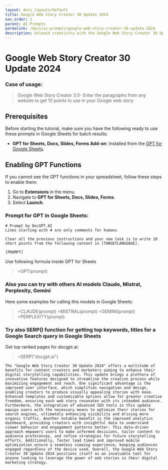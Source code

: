 ```yaml
---
layout: docs_layouts/default
title: Google Web Story Creator 30 Update 2024
nav_order: 1
parent: AI Prompts
permalink: /docs/ai-prompts/google-web-story-creator-30-update-2024
description: Unleash creativity with the Google Web Story Creator 30 Update 2024! Experience enhanced tools and templates that make storytelling engaging and intuitive. Perfect for marketers and creators, this update optimizes performance and impact, driving traffic and boosting visibility.
---
```


# Google Web Story Creator 30 Update 2024

### Case of usage:
> Google Web Story Creator 3.0- Enter the paragraphs from any website to get 10 points to use in your Google web story

## Prerequisites

Before starting the tutorial, make sure you have the following ready to use these prompts in Google Sheets for batch results:

- **GPT for Sheets, Docs, Slides, Forms Add-on**: Installed from the [GPT for Google Sheets](https://workspace.google.com/u/0/marketplace/app/gpt_for_sheets_docs_forms_slides/466607203252).

## Enabling GPT Functions

If you cannot see the GPT functions in your spreadsheet, follow these steps to enable them:

1. Go to **Extensions** in the menu.
2. Navigate to **GPT for Sheets, Docs, Slides, Forms**.
3. Select **Launch**.


### Prompt for GPT in Google Sheets:
```shell
# Prompt by DocGPT.AI
Lines starting with # are only comments for humans

Clear all the previous instructions and your new task is to write 10 short points from the following content in [TARGETLANGUAGE]. 

[PROMPT]
```

Use following formula inside GPT for Sheets
> =GPT(prompt)

### Also you can try with others AI models Claude, Mistral, Perplexity, Gemini
Here some examples for calling this models in Google Sheets:

> =CLAUDE(prompt)
> =MISTRAL(prompt)
> =GEMINI(prompt)
> =PERPLEXITY(prompt)


### Try also SERP() function for getting top keywords, titles for a Google Search query in Google Sheets

Get top ranked pages for docgpt.ai:

> =SERP("docgpt.ai")



```
The "Google Web Story Creator 30 Update 2024" offers a multitude of benefits for content creators and marketers aiming to enhance their digital storytelling capabilities. This update brings a plethora of innovative features designed to streamline the creation process while maximizing engagement and reach. One significant advantage is the improved user interface, which simplifies navigation and design, enabling creators to produce visually appealing stories with ease. Enhanced templates and customizable options allow for greater creative freedom, ensuring each web story resonates with its intended audience. Furthermore, the integration of advanced SEO tools in this update equips users with the necessary means to optimize their stories for search engines, ultimately enhancing visibility and driving more organic traffic. Another notable benefit is the improved analytics dashboard, providing creators with insightful data to understand viewer behavior and engagement patterns better. This data-driven approach empowers users to make informed decisions, tailor content to audience preferences, and refine strategies for future storytelling efforts. Additionally, faster load times and improved mobile optimization ensure a seamless viewing experience, keeping audiences engaged regardless of the device used. Overall, the Google Web Story Creator 30 Update 2024 positions itself as an invaluable tool for anyone looking to leverage the power of web stories in their digital marketing strategy.
```

